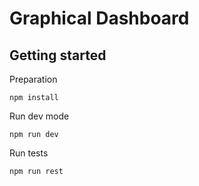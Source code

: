 # Graphical Dashboard

## Getting started

Preparation
```
npm install
```

Run dev mode
```
npm run dev
```

Run tests
```
npm run rest
```
